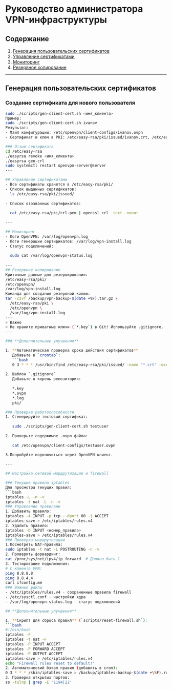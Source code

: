 # Руководство администратора VPN-инфраструктуры

## Содержание
1. [Генерация пользовательских сертификатов](#генерация-пользовательских-сертификатов)
2. [Управление сертификатами](#управление-сертификатами)
3. [Мониторинг](#мониторинг)
4. [Резервное копирование](#резервное-копирование)

---

## Генерация пользовательских сертификатов

### Создание сертификата для нового пользователя
```bash
sudo ./scripts/gen-client-cert.sh <имя_клиента>
Пример:
sudo ./scripts/gen-client-cert.sh ivanov
Результат:
- Файл конфигурации: /etc/openvpn/client-configs/ivanov.ovpn
- Сертификат и ключ в PKI: /etc/easy-rsa/pki/issued/ivanov.crt, /etc/easy-rsa/pki/private/ivanov.key

### Отзыв сертификата
cd /etc/easy-rsa
./easyrsa revoke <имя_клиента>
./easyrsa gen-crl
sudo systemctl restart openvpn-server@server
---

## Управление сертификатами
- Все сертификаты хранятся в /etc/easy-rsa/pki/
- Список выданных сертификатов:
  ls /etc/easy-rsa/pki/issued/
  
- Список отозванных сертификатов:
 
  cat /etc/easy-rsa/pki/crl.pem | openssl crl -text -noout
  
---

## Мониторинг
- Логи OpenVPN: /var/log/openvpn.log
- Логи генерации сертификатов: /var/log/vpn-install.log
- Статус подключений:
 
  sudo cat /var/log/openvpn-status.log
  
---
## Резервное копирование
Критичные данные для резервирования:
/etc/easy-rsa/pki/
/etc/openvpn/
/var/log/vpn-install.log
Команда для создания резервной копии:
tar -czvf /backup/vpn-backup-$(date +%F).tar.gz \
  /etc/easy-rsa/pki \
  /etc/openvpn \
  /var/log/vpn-install.log
---
> Важно  
> Не храните приватные ключи (`*.key`) в Git! Используйте .gitignore.
---

### **Дополнительные улучшения**

1. **Автоматическая проверка срока действия сертификатов**  
   Добавьте в `crontab`:
   ```bash
   0 3 * * * /usr/bin/find /etc/easy-rsa/pki/issued/ -name "*.crt" -exec openssl x509 -checkend 86400 -noout -in {} \; -print | mail -s "Expiring VPN Certs" admin@testcompany.com
   
2. Шаблон `.gitignore`  
   Добавьте в корень репозитория:
  
   *.key
   *.ovpn
   *.log
   pki/

### Проверка работоспособности
1. Сгенерируйте тестовый сертификат:
  
   sudo ./scripts/gen-client-cert.sh testuser
   
2. Проверьте содержимое .ovpn файла:
  
   cat /etc/openvpn/client-configs/testuser.ovpn
   
3.Попробуйте подключиться через OpenVPN-клиент.

---

## Настройка сетевой маршрутизации и firewall

### Текущие правила iptables
Для просмотра текущих правил:
```bash
iptables -L -n -v
iptables -t nat -L -n -v
### Управление правилами
1. Добавить правило:
iptables -A INPUT -p tcp --dport 80 -j ACCEPT
iptables-save > /etc/iptables/rules.v4
2. Удалить правило:
iptables -D INPUT <номер_правила>
iptables-save > /etc/iptables/rules.v4
### Проверка маршрутизации
1.Посмотреть NAT-правила:
sudo iptables -t nat -L POSTROUTING -n -v
2. Проверить форвардинг:
cat /proc/sys/net/ipv4/ip_forward  # Должно быть 1
3. Тестирование подключения:
# С клиента VPN:
ping 8.8.8.8
ping 8.8.4.4
curl ifconfig.me
### Важные файлы
- /etc/iptables/rules.v4 - сохраненные правила firewall
- /etc/sysctl.conf - настройки ядра
- /var/log/openvpn-status.log - статус подключений

## **Дополнительные улучшения**

1. **Скрипт для сброса правил** (`scripts/reset-firewall.sh`):
```bash
#!/bin/bash
iptables -F
iptables -t nat -F
iptables -P INPUT ACCEPT
iptables -P FORWARD ACCEPT
iptables -P OUTPUT ACCEPT
iptables-save > /etc/iptables/rules.v4
echo "Firewall rules reset to default!"
2. Автоматический бэкап правил (добавить в cron):
0 3 * * * /sbin/iptables-save > /backup/iptables-backup-$(date +\%F).rules
3. Проверка открытых портов:
ss -tulnp | grep -E '1194|22'
